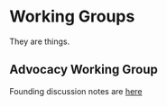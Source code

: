 # Working Groups

They are things.

## Advocacy Working Group
Founding discussion notes are [here](https://docs.google.com/document/d/1Lg_s3BGGt0a90ZNhlX35LXPh-oKC19AbUDEsDjAfG-M/edit#)
